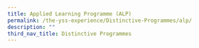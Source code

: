 ```yaml
---
title: Applied Learning Programme (ALP)
permalink: /the-yss-experience/Distinctive-Programmes/alp/
description: ""
third_nav_title: Distinctive Programmes
---
```

